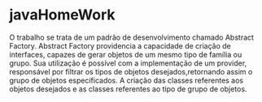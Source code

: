 # javaHomeWork
  O trabalho se trata de um padrão de desenvolvimento chamado Abstract Factory.
  Abstract Factory providencia a capacidade de criação de interfaces, capazes de gerar objetos de um mesmo tipo de família ou grupo.
  Sua utilização é possível com a implementação de um provider, responsável por filtrar os tipos de objetos desejados,retornando assim o grupo
  de objetos especificados. A criação das classes referentes aos objetos desejados e as classes referentes ao tipo de grupo de objetos.
